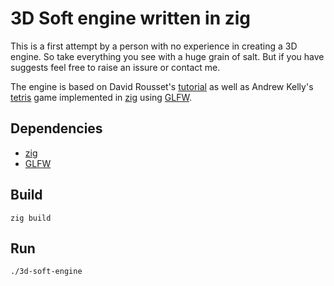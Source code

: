 # 3D Soft engine written in zig

This is a first attempt by a person with no experience in
creating a 3D engine. So take everything you see with a
huge grain of salt. But if you have suggests feel free to
raise an issure or contact me.

The engine is based on David Rousset's [tutorial](https://www.davrous.com/2013/06/13/tutorial-series-learning-how-to-write-a-3d-soft-engine-from-scratch-in-c-typescript-or-javascript/) as
well as Andrew Kelly's [tetris](https://github.com/andrewrk/tetris) game implemented
in [zig](https://ziglang.org/) using [GLFW](http://www.glfw.org/).

## Dependencies

* [zig](https://ziglang.org/)
* [GLFW](http://www.glfw.org/)

## Build
```
zig build
```

## Run
```
./3d-soft-engine
```
